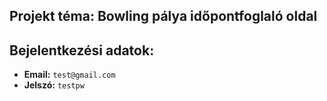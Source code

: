 ## Projekt téma: Bowling pálya időpontfoglaló oldal 
## Bejelentkezési adatok: 
- **Email:** `test@gmail.com`  
- **Jelszó:** `testpw`

